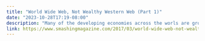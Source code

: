 ```yaml
---
title: "World Wide Web, Not Wealthy Western Web (Part 1)"
date: "2023-10-28T17:19-08:00"
description: "Many of the developing economies across the worls are growing extraordinarily fast, with a rapidly expanding middle class that has increasing disposable income."
link: https://www.smashingmagazine.com/2017/03/world-wide-web-not-wealthy-western-web-part-1/
---
```

